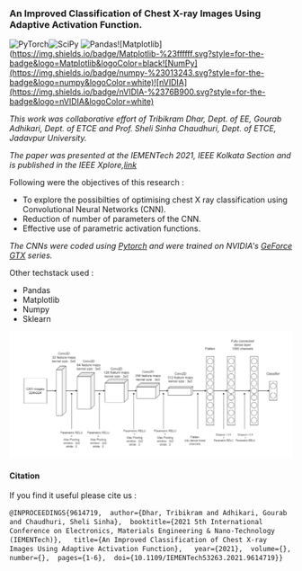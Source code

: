 ### An Improved Classification of Chest X-ray Images Using Adaptive Activation Function.

![PyTorch](https://img.shields.io/badge/PyTorch-%23EE4C2C.svg?style=for-the-badge&logo=PyTorch&logoColor=white)![SciPy](https://img.shields.io/badge/SciPy-%230C55A5.svg?style=for-the-badge&logo=scipy&logoColor=%white)	![Pandas](https://img.shields.io/badge/pandas-%23150458.svg?style=for-the-badge&logo=pandas&logoColor=white)![Matplotlib](https://img.shields.io/badge/Matplotlib-%23ffffff.svg?style=for-the-badge&logo=Matplotlib&logoColor=black![NumPy](https://img.shields.io/badge/numpy-%23013243.svg?style=for-the-badge&logo=numpy&logoColor=white)![nVIDIA](https://img.shields.io/badge/nVIDIA-%2376B900.svg?style=for-the-badge&logo=nVIDIA&logoColor=white)


*This work was collaborative effort of Tribikram Dhar, Dept. of EE, Gourab Adhikari, Dept. of ETCE and Prof. Sheli Sinha Chaudhuri, Dept. of ETCE, Jadavpur University.*

*The paper was presented at the IEMENTech 2021, IEEE Kolkata Section and is published in the IEEE Xplore,[link](https://ieeexplore.ieee.org/document/9614719)*


Following were the objectives of this research : 

* To explore the possibilties of optimising chest X ray classification using Convolutional Neural Networks (CNN).
* Reduction of number of parameters of the CNN.
* Effective use of parametric activation functions.

*The CNNs were coded using [Pytorch](https://pytorch.org/) and were trained on NVIDIA's [GeForce GTX](https://www.nvidia.com/en-in/geforce/graphics-cards/16-series/) series.*

Other techstack used :
* Pandas
* Matplotlib
* Numpy
* Sklearn



![The optimised CNN](./slides/new2.png)


#### Citation


If you find it useful please cite us : 
```
@INPROCEEDINGS{9614719,  author={Dhar, Tribikram and Adhikari, Gourab and Chaudhuri, Sheli Sinha},  booktitle={2021 5th International Conference on Electronics, Materials Engineering & Nano-Technology (IEMENTech)},   title={An Improved Classification of Chest X-ray Images Using Adaptive Activation Function},   year={2021},  volume={},  number={},  pages={1-6},  doi={10.1109/IEMENTech53263.2021.9614719}}
```
